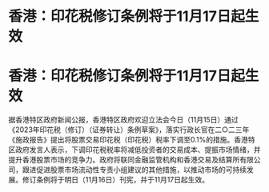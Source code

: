 # 香港：印花税修订条例将于11月17日起生效

# 香港：印花税修订条例将于11月17日起生效

据香港特区政府新闻公报，香港特区政府欢迎立法会今日（11月15日）通过《2023年印花税（修订）（证券转让）条例草案》，落实行政长官在二○二三年《施政报告》提出将股票交易印花税（印花税）税率下调至0.1%的措施。香港特区政府发言人表示，下调印花税税率将减低投资者的交易成本、提振市场情绪，并提升香港股票市场的竞争力。政府将联同金融监管机构和香港交易及结算所有限公司，跟进促进股票市场流动性专责小组建议的其他措施，以推动市场的可持续发展。修订条例将于明日（11月16日）刊宪，并于11月17日起生效。

